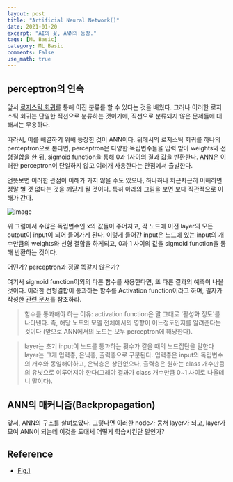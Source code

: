 ```yaml
---
layout: post
title: "Artificial Neural Network()"
date: 2021-01-20
excerpt: "AI의 꽃, ANN의 등장."
tags: [ML Basic]
category: ML Basic
comments: False
use_math: true
---
```


## perceptron의 연속
앞서 [로지스틱 회귀](https://silverstar0727.github.io/ml%20basic/2021/01/05/%EB%A1%9C%EC%A7%80%EC%8A%A4%ED%8B%B1%ED%9A%8C%EA%B7%80/#)를 통해 이진 분류를 할 수 있다는 것을 배웠다. 
그러나 이러한 로지스틱 회귀는 단일한 직선으로 분류하는 것이기에, 직선으로 분류되지 않은 문제들에 대해서는 무용하다.

따라서, 이를 해결하기 위해 등장한 것이 ANN이다.
위에서의 로지스틱 회귀를 하나의 perceptron으로 본다면, perceptron은 다양한 독립변수들을 입력 받아 weights와 선형결합을 한 뒤, sigmoid function을 통해 0과 1사이의 결과 값을 반환한다.
ANN은 이러한 perceptron이 단일하지 않고 여러개 사용한다는 관점에서 출발한다.

언뜻보면 이러한 관점이 이해가 가지 않을 수도 있으나, 하나하나 차근차근히 이해하면 정말 별 것 없다는 것을 깨닫게 될 것이다. 
특히 아래의 그림을 보면 보다 직관적으로 이해가 간다. 

![image](https://user-images.githubusercontent.com/49096513/105300125-165dd100-5bfe-11eb-81fa-b1c272db8f63.png)


위 그림에서 수많은 독립변수인 x의 값들이 주어지고, 각 노드에 이전 layer의 모든 output이 input이 되어 들어가게 된다. 
이렇게 들어간 input은 노드에 있는 input의 개수만큼의 weights와 선형 결합을 하게되고, 0과 1 사이의 값을 sigmoid function을 통해 반환하는 것이다.

어떤가? perceptron과 정말 똑같지 않은가?

여기서 sigmoid function이외의 다른 함수를 사용한다면, 또 다른 결과의 예측이 나올 것이다. 
이러한 선형결합이 통과하는 함수를 Activation function이라고 하며, 필자가 작성한 [관련 문서](https://silverstar0727.github.io/ml%20basic/2021/01/06/Activation_Function/#)를 참조하라.

> 함수를 통과해야 하는 이유: activation function은 말 그대로 '활성화 정도'를 나타낸다. 
즉, 해당 노드의 모델 전체에서의 영향이 어느정도인지를 알려준다는 것이다
(앞으로 ANN에서의 노드는 모두 perceptron에 해당한다).

> layer는 초기 input이 노드를 통과하는 횟수가 같을 때의 노드집단을 말한다 layer는 크게 입력층, 은닉층, 출력층으로 구분된다.
입력층은 input의 독립변수의 개수와 동일해야하고, 은닉층은 상관없으나, 출력층은 원하는 class 개수만큼의 유닛으로 이루어져야 한다(그래야 결과가 class 개수만큼 0~1 사이로 나올테니 말이다).

## ANN의 매커니즘(Backpropagation)
앞서, ANN의 구조를 살펴보았다. 그렇다면 이러한 node가 뭉쳐 layer가 되고, layer가 모여 ANN이 되는데 이것을 도대체 어떻게 학습시킨단 말인가?


## Reference
* [Fig.1](https://www.researchgate.net/figure/Artificial-neural-network-architecture-ANN-i-h-1-h-2-h-n-o_fig1_321259051)
